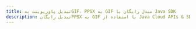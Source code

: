 ---title: تبدیل پاورپوینت بهGIF، PPSX به GIF مبدل رایگان یا Java SDKdescription: تبدیل رایگانPPSX به GIF با استفاده از Java Cloud APIs & SDK. همچنین اسناد Microsoft PowerPoint را در Cloud ایجاد، ویرایش و رندر کنید.---